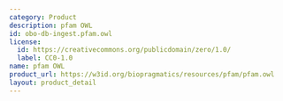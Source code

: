 ```yaml
---
category: Product
description: pfam OWL
id: obo-db-ingest.pfam.owl
license:
  id: https://creativecommons.org/publicdomain/zero/1.0/
  label: CC0-1.0
name: pfam OWL
product_url: https://w3id.org/biopragmatics/resources/pfam/pfam.owl
layout: product_detail
---
```

